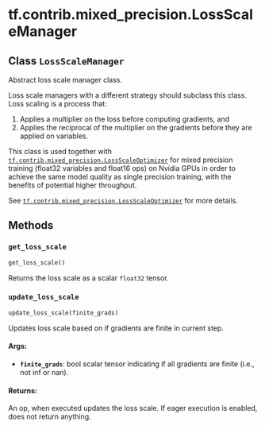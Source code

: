 <div itemscope itemtype="http://developers.google.com/ReferenceObject">
<meta itemprop="name" content="tf.contrib.mixed_precision.LossScaleManager" />
<meta itemprop="path" content="Stable" />
<meta itemprop="property" content="get_loss_scale"/>
<meta itemprop="property" content="update_loss_scale"/>
</div>

# tf.contrib.mixed_precision.LossScaleManager

## Class `LossScaleManager`



Abstract loss scale manager class.

Loss scale managers with a different strategy should subclass this class.
Loss scaling is a process that:

1) Applies a multiplier on the loss before computing gradients, and
2) Applies the reciprocal of the multiplier on the gradients before they are
   applied on variables.

This class is used together with
<a href="../../../tf/contrib/mixed_precision/LossScaleOptimizer.md"><code>tf.contrib.mixed_precision.LossScaleOptimizer</code></a> for mixed precision training
(float32 variables and float16 ops) on Nvidia GPUs in order to achieve the
same model quality as single precision training, with the benefits of
potential higher throughput.

See <a href="../../../tf/contrib/mixed_precision/LossScaleOptimizer.md"><code>tf.contrib.mixed_precision.LossScaleOptimizer</code></a> for more details.

## Methods

<h3 id="get_loss_scale"><code>get_loss_scale</code></h3>

``` python
get_loss_scale()
```

Returns the loss scale as a scalar `float32` tensor.

<h3 id="update_loss_scale"><code>update_loss_scale</code></h3>

``` python
update_loss_scale(finite_grads)
```

Updates loss scale based on if gradients are finite in current step.

#### Args:

* <b>`finite_grads`</b>: bool scalar tensor indicating if all gradients are
    finite (i.e., not inf or nan).


#### Returns:

An op, when executed updates the loss scale. If eager execution is
enabled, does not return anything.



